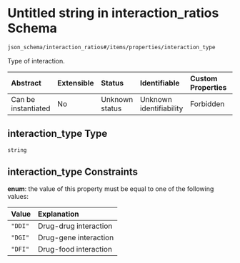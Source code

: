 # Untitled string in interaction\_ratios Schema

```txt
json_schema/interaction_ratios#/items/properties/interaction_type
```

Type of interaction.

| Abstract            | Extensible | Status         | Identifiable            | Custom Properties | Additional Properties | Access Restrictions | Defined In                                                                                                               |
| :------------------ | :--------- | :------------- | :---------------------- | :---------------- | :-------------------- | :------------------ | :----------------------------------------------------------------------------------------------------------------------- |
| Can be instantiated | No         | Unknown status | Unknown identifiability | Forbidden         | Allowed               | none                | [interaction\_ratios.schema.json\*](../../out/schemas/sub-schemas/interaction_ratios.schema.json "open original schema") |

## interaction\_type Type

`string`

## interaction\_type Constraints

**enum**: the value of this property must be equal to one of the following values:

| Value   | Explanation           |
| :------ | :-------------------- |
| `"DDI"` | Drug-drug interaction |
| `"DGI"` | Drug-gene interaction |
| `"DFI"` | Drug-food interaction |
